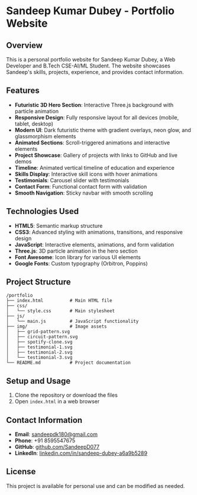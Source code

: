 # Sandeep Kumar Dubey - Portfolio Website

## Overview

This is a personal portfolio website for Sandeep Kumar Dubey, a Web Developer and B.Tech CSE-AI/ML Student. The website showcases Sandeep's skills, projects, experience, and provides contact information.

## Features

- **Futuristic 3D Hero Section**: Interactive Three.js background with particle animation
- **Responsive Design**: Fully responsive layout for all devices (mobile, tablet, desktop)
- **Modern UI**: Dark futuristic theme with gradient overlays, neon glow, and glassmorphism elements
- **Animated Sections**: Scroll-triggered animations and interactive elements
- **Project Showcase**: Gallery of projects with links to GitHub and live demos
- **Timeline**: Animated vertical timeline of education and experience
- **Skills Display**: Interactive skill icons with hover animations
- **Testimonials**: Carousel slider with testimonials
- **Contact Form**: Functional contact form with validation
- **Smooth Navigation**: Sticky navbar with smooth scrolling

## Technologies Used

- **HTML5**: Semantic markup structure
- **CSS3**: Advanced styling with animations, transitions, and responsive design
- **JavaScript**: Interactive elements, animations, and form validation
- **Three.js**: 3D particle animation in the hero section
- **Font Awesome**: Icon library for various UI elements
- **Google Fonts**: Custom typography (Orbitron, Poppins)

## Project Structure

```
/portfolio
├── index.html          # Main HTML file
├── css/
│   └── style.css       # Main stylesheet
├── js/
│   └── main.js         # JavaScript functionality
├── img/                # Image assets
│   ├── grid-pattern.svg
│   ├── circuit-pattern.svg
│   ├── spotify-clone.svg
│   ├── testimonial-1.svg
│   ├── testimonial-2.svg
│   └── testimonial-3.svg
└── README.md           # Project documentation
```

## Setup and Usage

1. Clone the repository or download the files
2. Open `index.html` in a web browser

## Contact Information

- **Email**: sandeepdk180@gmail.com
- **Phone**: +91 8595547675
- **GitHub**: [github.com/SandeepD077](https://github.com/SandeepD077)
- **LinkedIn**: [linkedin.com/in/sandeep-dubey-a6a9b5289](https://linkedin.com/in/sandeep-dubey-a6a9b5289)

## License

This project is available for personal use and can be modified as needed.